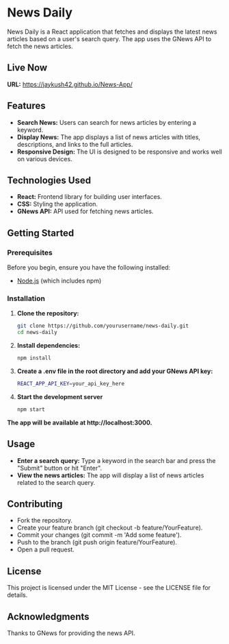 # News Daily

News Daily is a React application that fetches and displays the latest news articles based on a user's search query. The app uses the GNews API to fetch the news articles.

## Live Now
**URL:** https://jaykush42.github.io/News-App/

## Features

- **Search News:** Users can search for news articles by entering a keyword.
- **Display News:** The app displays a list of news articles with titles, descriptions, and links to the full articles.
- **Responsive Design:** The UI is designed to be responsive and works well on various devices.

## Technologies Used

- **React:** Frontend library for building user interfaces.
- **CSS:** Styling the application.
- **GNews API:** API used for fetching news articles.

## Getting Started

### Prerequisites

Before you begin, ensure you have the following installed:

- [Node.js](https://nodejs.org/) (which includes npm)

### Installation

1. **Clone the repository:**

   ```bash
   git clone https://github.com/yourusername/news-daily.git
   cd news-daily
2. **Install dependencies:**
   ```bash
   npm install
3. **Create a .env file in the root directory and add your GNews API key:**
   ```bash
   REACT_APP_API_KEY=your_api_key_here
4. **Start the development server**
   ```bash
   npm start

  **The app will be available at http://localhost:3000.**
  
## Usage
- **Enter a search query:** Type a keyword in the search bar and press the "Submit" button or hit "Enter".
- **View the news articles:** The app will display a list of news articles related to the search query.

## Contributing
- Fork the repository.
- Create your feature branch (git checkout -b feature/YourFeature).
- Commit your changes (git commit -m 'Add some feature').
- Push to the branch (git push origin feature/YourFeature).
- Open a pull request.
## License
This project is licensed under the MIT License - see the LICENSE file for details.

## Acknowledgments
Thanks to GNews for providing the news API.

